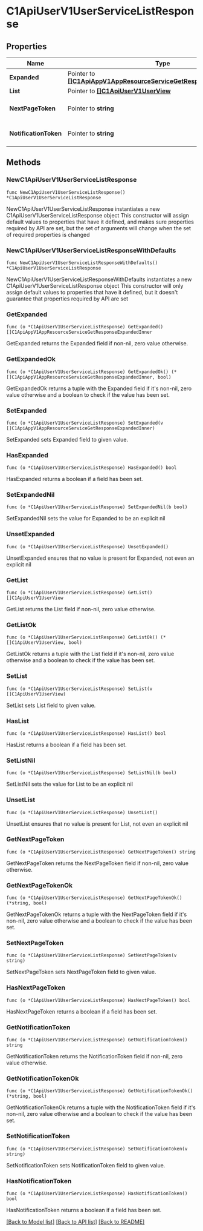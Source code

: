 # C1ApiUserV1UserServiceListResponse

## Properties

Name | Type | Description | Notes
------------ | ------------- | ------------- | -------------
**Expanded** | Pointer to [**[]C1ApiAppV1AppResourceServiceGetResponseExpandedInner**](C1ApiAppV1AppResourceServiceGetResponseExpandedInner.md) | The expanded field. | [optional] 
**List** | Pointer to [**[]C1ApiUserV1UserView**](C1ApiUserV1UserView.md) | The list field. | [optional] 
**NextPageToken** | Pointer to **string** | The nextPageToken field. | [optional] 
**NotificationToken** | Pointer to **string** | The notificationToken field. | [optional] 

## Methods

### NewC1ApiUserV1UserServiceListResponse

`func NewC1ApiUserV1UserServiceListResponse() *C1ApiUserV1UserServiceListResponse`

NewC1ApiUserV1UserServiceListResponse instantiates a new C1ApiUserV1UserServiceListResponse object
This constructor will assign default values to properties that have it defined,
and makes sure properties required by API are set, but the set of arguments
will change when the set of required properties is changed

### NewC1ApiUserV1UserServiceListResponseWithDefaults

`func NewC1ApiUserV1UserServiceListResponseWithDefaults() *C1ApiUserV1UserServiceListResponse`

NewC1ApiUserV1UserServiceListResponseWithDefaults instantiates a new C1ApiUserV1UserServiceListResponse object
This constructor will only assign default values to properties that have it defined,
but it doesn't guarantee that properties required by API are set

### GetExpanded

`func (o *C1ApiUserV1UserServiceListResponse) GetExpanded() []C1ApiAppV1AppResourceServiceGetResponseExpandedInner`

GetExpanded returns the Expanded field if non-nil, zero value otherwise.

### GetExpandedOk

`func (o *C1ApiUserV1UserServiceListResponse) GetExpandedOk() (*[]C1ApiAppV1AppResourceServiceGetResponseExpandedInner, bool)`

GetExpandedOk returns a tuple with the Expanded field if it's non-nil, zero value otherwise
and a boolean to check if the value has been set.

### SetExpanded

`func (o *C1ApiUserV1UserServiceListResponse) SetExpanded(v []C1ApiAppV1AppResourceServiceGetResponseExpandedInner)`

SetExpanded sets Expanded field to given value.

### HasExpanded

`func (o *C1ApiUserV1UserServiceListResponse) HasExpanded() bool`

HasExpanded returns a boolean if a field has been set.

### SetExpandedNil

`func (o *C1ApiUserV1UserServiceListResponse) SetExpandedNil(b bool)`

 SetExpandedNil sets the value for Expanded to be an explicit nil

### UnsetExpanded
`func (o *C1ApiUserV1UserServiceListResponse) UnsetExpanded()`

UnsetExpanded ensures that no value is present for Expanded, not even an explicit nil
### GetList

`func (o *C1ApiUserV1UserServiceListResponse) GetList() []C1ApiUserV1UserView`

GetList returns the List field if non-nil, zero value otherwise.

### GetListOk

`func (o *C1ApiUserV1UserServiceListResponse) GetListOk() (*[]C1ApiUserV1UserView, bool)`

GetListOk returns a tuple with the List field if it's non-nil, zero value otherwise
and a boolean to check if the value has been set.

### SetList

`func (o *C1ApiUserV1UserServiceListResponse) SetList(v []C1ApiUserV1UserView)`

SetList sets List field to given value.

### HasList

`func (o *C1ApiUserV1UserServiceListResponse) HasList() bool`

HasList returns a boolean if a field has been set.

### SetListNil

`func (o *C1ApiUserV1UserServiceListResponse) SetListNil(b bool)`

 SetListNil sets the value for List to be an explicit nil

### UnsetList
`func (o *C1ApiUserV1UserServiceListResponse) UnsetList()`

UnsetList ensures that no value is present for List, not even an explicit nil
### GetNextPageToken

`func (o *C1ApiUserV1UserServiceListResponse) GetNextPageToken() string`

GetNextPageToken returns the NextPageToken field if non-nil, zero value otherwise.

### GetNextPageTokenOk

`func (o *C1ApiUserV1UserServiceListResponse) GetNextPageTokenOk() (*string, bool)`

GetNextPageTokenOk returns a tuple with the NextPageToken field if it's non-nil, zero value otherwise
and a boolean to check if the value has been set.

### SetNextPageToken

`func (o *C1ApiUserV1UserServiceListResponse) SetNextPageToken(v string)`

SetNextPageToken sets NextPageToken field to given value.

### HasNextPageToken

`func (o *C1ApiUserV1UserServiceListResponse) HasNextPageToken() bool`

HasNextPageToken returns a boolean if a field has been set.

### GetNotificationToken

`func (o *C1ApiUserV1UserServiceListResponse) GetNotificationToken() string`

GetNotificationToken returns the NotificationToken field if non-nil, zero value otherwise.

### GetNotificationTokenOk

`func (o *C1ApiUserV1UserServiceListResponse) GetNotificationTokenOk() (*string, bool)`

GetNotificationTokenOk returns a tuple with the NotificationToken field if it's non-nil, zero value otherwise
and a boolean to check if the value has been set.

### SetNotificationToken

`func (o *C1ApiUserV1UserServiceListResponse) SetNotificationToken(v string)`

SetNotificationToken sets NotificationToken field to given value.

### HasNotificationToken

`func (o *C1ApiUserV1UserServiceListResponse) HasNotificationToken() bool`

HasNotificationToken returns a boolean if a field has been set.


[[Back to Model list]](../README.md#documentation-for-models) [[Back to API list]](../README.md#documentation-for-api-endpoints) [[Back to README]](../README.md)


